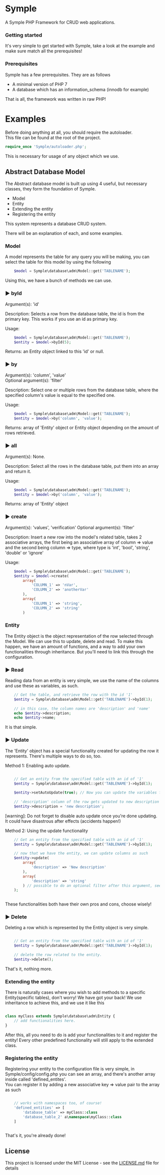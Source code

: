 # Symple
A Symple PHP Framework for CRUD web applications.

### Getting started
It's very simple to get started with Symple, take a look at the example and make sure match all the prerequisites!

### Prerequisites
Symple has a few prerequisites. They are as follows
* A minimal version of PHP 7
* A database which has an information_schema (innodb for example)

That is all, the framework was written in raw PHP!

# Examples
Before doing anything at all, you should require the autoloader.
<br>This file can be found at the root of the project.
```php
require_once 'Symple/autoloader.php';
```
This is necessary for usage of any object which we use.

## Abstract Database Model
The Abstract database model is built up using 4 useful, but necessary<br>
classes, they form the foundation of Symple.
* Model
* Entity
* Extending the entity
* Registering the entity

This system represents a database CRUD system.

There will be an explanation of each, and some examples.

### Model
A model represents the table for any query you will be making, you can select the table for this model by using the following
```php
    $model = Symple\database\adm\Model::get('TABLENAME');
```
Using this, we have a bunch of methods we can use.

### ▶ byId
Argument(s): 'id'

Description: Selects a row from the database table, the id is from the primary key. This works if you use an id as primary key.

Usage:
```php
    $model = Symple\database\adm\Model::get('TABLENAME');
    $entity = $model->byId(5);
```

Returns: an Entity object linked to this 'id' or null.

### ▶ by
Argument(s): 'column', 'value'<br>
Optional argument(s): 'filter'

Description: Select one or multiple rows from the database table, where the specified column's value is equal to the specified one.

Usage:
```php
    $model = Symple\database\adm\Model::get('TABLENAME');
    $entity = $model->by('column', 'value');
```

Returns: array of 'Entity' object or Entity object depending on the amount of rows retrieved.

### ▶ all
Argument(s): None.

Description: Select all the rows in the database table, put them into an array and return it.

Usage:
```php
    $model = Symple\database\adm\Model::get('TABLENAME');
    $entity = $model->by('column', 'value');
```

Returns: array of 'Entity' object
### ▶ create
Argument(s): 'values', 'verification'
Optional argument(s): 'filter'

Description: Insert a new row into the model's related table, takes 2 associative arrays, the first being an associative array of column => value and the second being column => type, where type is 'int', 'bool', 'string', 'double' or 'ignore'

Usage:
```php
    $model = Symple\database\adm\Model::get('TABLENAME');
    $entity = $model->create(
        array(
            'COLUMN_1' => 'nVar',
            'COLUMN_2' => 'anotherVar'
        ),
        array(
            'COLUMN_1' => 'string',
            'COLUMN_2' => 'string'
        )
```
### Entity
The Entity object is the object representation of the row selected through the Model. We can use this to update, delete and read.
To make this happen, we have an amount of functions, and a way to add your own functionalities through inheritance. But you'll need to link this through the configuration.

### ▶ Read
Reading data from an entity is very simple, we use the name of the columns and use these as variables, as such.
```php
    // Get the table, and retrieve the row with the id '1'
    $entity = Symple\database\adm\Model::get('TABLENAME')->byId(1);
    
    // in this case, the column names are 'description' and 'name'
    echo $entity->description;
    echo $entity->name;
```

It is that simple.

### ▶ Update
The 'Entity' object has a special functionality created for updating the row it represents. There's multiple ways to do so, too.

Method 1: Enabling auto update.
```php

    // Get an entity from the specified table with an id of '1'
    $entity = Symple\database\adm\Model::get('TABLENAME')->byId(1);
    
    $entity->setAutoUpdate(true); // Now you can update the variables from the database AND the object itself at once.
    
    // 'description' column of the row gets updated to new description
    $entity->description = 'new description';

```
[warning]: Do not forget to disable auto update once you're done updating. It could have disastrous after effects (accidents happen!)

Method 2: Using the update functionality
```php
    // Get an entity from the specified table with an id of '1'
    $entity = Symple\database\adm\Model::get('TABLENAME')->byId(1);
    
    // now that we have the entity, we can update columns as such
    $entity->update(
        array(
            'description' => 'New description'
        ),
        array(
            'description' => 'string'
        ) // possible to do an optional filter after this argument, see filter class.
    );
    
```

These functionalities both have their own pros and cons, choose wisely!

### ▶ Delete

Deleting a row which is represented by the Entity object is very simple.
```php

    // Get an entity from the specified table with an id of '1'
    $entity = Symple\database\adm\Model::get('TABLENAME')->byId(1);
    
    // delete the row related to the entity.
    $entity->delete();

```

That's it, nothing more.

### Extending the entity

There is naturally cases where you wish to add methods to a specific Entity(specific tables), don't worry! We have got your back!
We use inheritance to achieve this, and we use it like this

```php

class myClass extends Symple\database\adm\Entity {
    // add functionalities here.
}

```

After this, all you need to do is add your functionalities to it and register the entity!
Every other predefined functionality will still apply to the extended class.

### Registering the entity

Registering your entity to the configuration file is very simple, in Symple/config/config.php
you can see an array, and there's another array inside called 'defined_entites'.<br>
You can register it by adding a new associative key => value pair to the array as such

```php

    // works with namespaces too, of course!
    'defined_entities' => [
        'database_table' => myClass::class
        'database_table_2' a\namespace\myClass::class
    ]
    
```

That's it, you're already done!

## License

This project is licensed under the MIT License - see the [LICENSE.md](LICENSE.md) file for details
